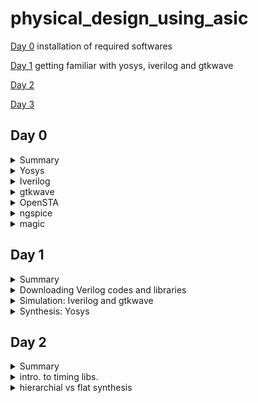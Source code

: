 # physical_design_using_asic

[Day 0](#day-0) installation of required softwares

[Day 1](#day-1) getting familiar with yosys, iverilog and gtkwave

[Day 2](#day-2)

[Day 3](#day-3)



## Day 0 

<details>
<summary> Summary </summary>
    I installed the needed tools.
    
</details>

<details>
    <summary>Yosys</summary>
    
I installed yosys using following commands :
```bash

$ git clone https://github.com/YosysHQ/yosys.git
$ cd yosys-master 
$ sudo apt install make (If make is not installed please install it) 
$ sudo apt-get install build-essential clang bison flex \
    libreadline-dev gawk tcl-dev libffi-dev git \
    graphviz xdot pkg-config python3 libboost-system-dev \
    libboost-python-dev libboost-filesystem-dev zlib1g-dev
$ make config-gcc
$ make 
$ sudo make install
```

below is the screenshot showing successful launch: 
![yosys](https://github.com/ammulashiva/physical_design_using_asic/assets/140998900/76ecfa86-4e5b-4bba-9c75-d0e98fed2b19)
</details>
<details>
    <summary>Iverilog</summary>

I installed Iverilog using following commands:
```bash
sudo apt-get install iverilog
```
below is the screenshot showing successful launch: 
![Iverilog](https://github.com/ammulashiva/physical_design_using_asic/assets/140998900/4106244b-db39-42e5-bc5d-e43dfe40a297)
</details>
<details>
    <summary>gtkwave</summary>

I installed gtkwave using following command:
```bash
sudo apt update
sudo apt install gtkwave
```
below is the screenshot showing successful launch:

![gtkwave](https://github.com/ammulashiva/physical_design_using_asic/assets/140998900/63bef04c-b53d-4175-b326-7212f403652c)
</details>

<details>
    <summary>OpenSTA</summary>

I installed and built OpenSTA (including the needed packages) using the following commands:
```bash
sudo apt-get install cmake clang gcctcl swig bison flex
git clone https://github.com/The-OpenROAD-Project/OpenSTA.git
cd OpenSTA
mkdir build
cd build
cmake ..
make
```
below is the screenshot showing successful launch: 
![OpenSTA](https://github.com/ammulashiva/physical_design_using_asic/assets/140998900/3ce1cccc-a154-4071-a9c8-682bc4c57fb2)
</details>

<details>
    <summary>ngspice</summary>

i downloaded the tarball from https://sourceforge.net/projects/ngspice/files/ to a local directory, and unpacked it using following commands:
```bash
$ tar -zxvf ngspice-37.tar.gz
$ cd ngspice-37
$ mkdir release
$ cd release
$ ../configure  --with-x --with-readline=yes --disable-debug
$ make
$ sudo make install
```
Below is the screenshot showing sucessful installation:

![ngspice](https://github.com/ammulashiva/physical_design_using_asic/assets/140998900/64efc675-08ed-4c9e-a4da-c6554baac603)
</details>

<details>
    <summary>magic</summary>

I installed magic using the following commands:
```bash
$   sudo apt-get install m4
$   sudo apt-get install tcsh
$   sudo apt-get install csh
$   sudo apt-get install libx11-dev
$   sudo apt-get install tcl-dev tk-dev
$   sudo apt-get install libcairo2-dev
$   sudo apt-get install mesa-common-dev libglu1-mesa-dev
$   sudo apt-get install libncurses-dev
git clone https://github.com/RTimothyEdwards/magic
cd magic
./configure
make
make install
```
Below is the screenshot showing sucessful installation:

![magic1](https://github.com/ammulashiva/physical_design_using_asic/assets/140998900/2ca1576d-839c-4e49-9574-a5e3e05c6083)

Below is the screenshot showing sucessful launch:

![magic2](https://github.com/ammulashiva/physical_design_using_asic/assets/140998900/bd855d1b-fce5-467c-8922-1dd30d994c64)
</details>

## Day 1

<details>
<summary>Summary</summary>
    
             This section shows how I downloaded the libraries needed for the synthesys of verilog file and how i simulated and synthesized a 2x1 mux using iverilog and yosys respectively. 

</details>

<details>
    <summary>Downloading Verilog codes and libraries</summary>
    The verilog codes of the 2x1 mux (good_mux.v) and its testbench (tb_good_mux.v) are taken from https://github.com/kunalg123/sky130RTLDesignAndSynthesisWorkshop.git
    and installed using the commands :
    ```bash
    
         # mkdir VLSI
         # cd VLSI
        # git clone https://github.com/kunalg123/sky130RTLDesignAndSynthesisWorkshop.git
    ```
    Below image shows the library path i have downloaded :
  ![download_v_files](https://github.com/ammulashiva/physical_design_using_asic/assets/140998900/88f44d88-e652-462e-a656-11cc84c2b9a7)

    
</details>
<details>
    <summary>Simulation: Iverilog and gtkwave</summary>
     I used the following commands to simulate and view the plots of the RTL design:
	    here good_mux.v and tb_good_mux.v are the rtl code and testbench files respectively
	
```bash
   $ iverilog good_mux.v tb_good_mux.v
   $ ./a.out
   $ gtkwave tb_good_mux.vcd
```
 
 Below is the screenshot of the gtkwave plots:
	
  ![mux_gtkwave](https://github.com/ammulashiva/physical_design_using_asic/assets/140998900/2ed5db9b-fa75-4815-a94c-6011d9f6a887)
	
</details>
<details>
	<summary>Synthesis: Yosys</summary>
 In the directory of the verilog files, I used the following commands to synthesize and view the synthesized deisgn:
	
 ```bash
# yosys
yosys> read_liberty -lib <path to lib file> //path <..lib/sky130_fd_sc_hd__tt_025c_1v80.lib>
yosys> read_verilog <path to verilog file> //path <good_mux.v>
yosys> synth -top <top_module_name> //good_mux
yosys> abc -liberty <path to lib file> //path <..lib/sky130_fd_sc_hd__tt_025c_1v80.lib>
yosys> show //shows the synthesied design
 ```
 Below is the screenshot of the synthesized design:
	

	
 I used the following commands to generate the netlist:
 ```bash
 yosys> write_verilog <file_name_netlist.v>
 yosys> write_verilog -noattr <file_name_netlist.v>
 ```
 Below is the Screenshot showing the ABC results :
 
![yosys_synthesis](https://github.com/ammulashiva/physical_design_using_asic/assets/140998900/d9c25654-95a2-4f49-bff8-899fc9e2681e)
 
 Below is the screenshot of the generated netlist:

 ![circuit_lib](https://github.com/ammulashiva/physical_design_using_asic/assets/140998900/85261fcf-58c3-4020-815e-b36f88c88f6d)
 
</details>

 
## Day 2
<details>
	<summary>Summary</summary>

 Timing libs,Hierarchical vs flat synthesis and efficient flop coding styles
 
</details>

<details>
	<summary>intro. to timing libs.</summary>

 To view the contents inside the .lib file type the following command :

 ```bash
    cd VLSI/sky130RTLDesignAndSynthesisWorkshop/lib/
    gvim sky130_fd_sc_hd__tt_025C_1v80.lib
 ```
    ![timing_lib](https://github.com/ammulashiva/physical_design_using_asic/assets/140998900/4f542fd2-7f69-4a0b-8a31-e41830a56114)

    One of the fundamental parameters stored within .lib files comprises P.V.T. parameters, where P denotes Process, V denotes Voltage, and T denotes Temperature. The variations in these parameters can cause significant changes in the performance of circuits.

    Process Variation: During the manufacturing process, there may be some deviations in the transistor characteristics, causing non-uniformity across the semiconductor wafer. Critical parameters like oxide thickness, dopant concentration, and transistor dimensions experience alterations.

    Voltage Variation: Voltage regulators might exhibit  variability in their output voltage  over time, inducing fluctuations in current and  impacting the operational speed of the circuits.

    Temperature Variation: The functionality of a semiconductor devices is sensitive to changes in temperature, it effects various parameters that significantly alters the transfer function.
     
    The .lib library is bucket with full of cells as shown below:
    
![different cells](https://github.com/ammulashiva/physical_design_using_asic/assets/140998900/238e3699-d6a9-4910-926d-13ef53ef827c)

This file also defines the units for parameters like voltage, power, current, capacitance, and resistance. Within the .lib library, each standard cell consists a set of parameters specific to that cell's features.

Consider the a2111oi gate whose parameters and verilog files is shown below:

![cell_a2111o](https://github.com/ammulashiva/physical_design_using_asic/assets/140998900/43f3f2b8-21da-446e-96e4-a7974d869fba)

each cell defines the voltage , temoerature, power leakage , area etc.. in all combinations of inputs for the synthesiser.

</details>

<details>
	<summary>hierarchial vs flat synthesis</summary>

  Consider the verilog file multiple module which is given in the verilog_files directory shown below:
  
![multiple_modules](https://github.com/ammulashiva/physical_design_using_asic/assets/140998900/587aee2f-aa90-4455-b3a5-8480999e1727)

In this case the module multiple_modules iinstantiates two sub_modules where the sub_module1 implements the AND gate and sub_module2 implemets the OR gate which are integrated in the multiple_modules. Synthesis the multiple module using the sollowing commands:

```bash

#yosys
read_liberty -lib ../lib/sky130_fd_sc_hd__tt_025C_1v80.lib
read_verilog multiple_modules.v
synth -top multiple_modules // synthesis of multiple_modules
abc -liberty ../lib/sky130_fd_sc_hd__tt_025C_1v80.lib
show multiple_modules  //cmd to view the synthesised design in blocks of sub_modules
write_verilog -noattr multiple_modules_hier.v  //creates the netlist in hirearichal modules
!gvim multiple_modules_hier.v  // view the net list

```
Below is the figure showing the schematic of multiple_modules:

![multiple_modules_schematic](https://github.com/ammulashiva/physical_design_using_asic/assets/140998900/fe6b563b-7680-4e1d-bb9c-250e9a523841)

Below is the netlist generated with sub_modules :

```bash

module multiple_modules(a, b, c, y);
  input a;
  wire a;
  input b;
  wire b;
  input c;
  wire c;
  wire net1;
  output y;
  wire y;
  sub_module1 u1 (
    .a(a),
    .b(b),
    .y(net1)
  );
  sub_module2 u2 (
    .a(net1),
    .b(c),
    .y(y)
  );
endmodule

module sub_module1(a, b, y);
  wire _0_;
  wire _1_;
  wire _2_;
  input a;
  wire a;
  input b;
  wire b;
  output y;
  wire y;
  sky130_fd_sc_hd__and2_0 _3_ (
    .A(_1_),
    .B(_0_),
    .X(_2_)
  );
  assign _1_ = b;
  assign _0_ = a;
  assign y = _2_;
endmodule

module sub_module3(a, b, y);
  wire _0_;
  wire _1_;
  wire _2_;
  input a;
  wire a;
  input b;
  wire b;
  output y;
  wire y;
  sky130_fd_sc_hd__or2_0 _3_ (
    .A(_1_),
    .B(_0_),
    .X(_2_)
  );
  assign _1_ = b;
  assign _0_ = a;
  assign y = _2_;
endmodule
```

## Flat Synthesis
   Flattening the hierarchy means simplifying the hierarchical structure of a design by collapsing or merging lower-level modules or blocks into a single, unified representation. In yosys the flattening can be done with flat command. Yosys illustration of flattening the hiererchy.
   ```bash

root@ammula-shiva-kumar-HP-Laptop-15-da1xxx:/home/ammula-shiva-kumar/VLSI/sky130RTLDesignAndSynthesisWorkshop/verilog_files# yosys
read_liberty -lib ../lib/sky130_fd_sc_hd__tt_025C_1v80.lib
read_verilog multiple_modules.v
synth -top multiple_modules.v
synth -top multiple_modules
abc -liberty ../lib/sky130_fd_sc_hd__tt_025C_1v80.lib
show
flatten
write_verilog -noattr multiple_modules_flat.v
!gvim multiple_modules_flat.v

```
  Below is the figure showing the netlist of the multiple_modules after flattening :

  ![multiple_modules_flat](https://github.com/ammulashiva/physical_design_using_asic/assets/140998900/09e70b0f-0a26-44bf-8055-94f9369de3c0)

  Below figure shows the schematic ofmultiple modules after flattening :
  
![multiple_modules_flat_schematic](https://github.com/ammulashiva/physical_design_using_asic/assets/140998900/5e29ab99-df3e-4e6a-a47c-73bfc87a78c1)

## Steps to synthesise sub module
    Suppose a multiplier design needs to be used in numerous instances. Rather than undergoing synthesis six times independently, the preferred approach is to synthesize it once and then duplicate it within the primary module. Using module-level synthesis becomes advantageous when dealing with multiple occurrences of identical modules. Another reason for synthesizing submodule is to follow the principle of divide and conque for extensive designs that may not be optimized effectively, synthesizing the design module by module ensures that each module is effectively optimized.
    
    The commands used in Yosys to Synthesise submodule are:

```bash
read_liberty -lib ../lib/sky130_fd_sc_hd__tt_025C_1v80.lib
read_verilog multiple_modules.v
synth -top sub_module1
abc -liberty ../lib/sky130_fd_sc_hd__tt_025C_1v80.lib
show
```
Below figure shows the Schematic of submodule :

![multiple_modules_submodule1](https://github.com/ammulashiva/physical_design_using_asic/assets/140998900/e1f77a95-7512-45fd-b782-09966a06b0b2)

</details>





